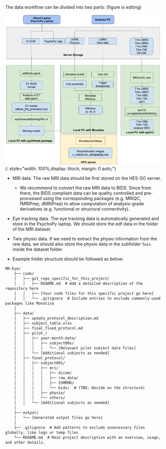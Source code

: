 The data workflow can be divided into two parts: (figure is editing)
<!-- https://docs.google.com/drawings/d/1J4RUVk647YXuAsq7B-6wf6nKiEy5rKnjl5h4MKooOrw/edit -->
![overall_workflow](../assets/debi_protocol/data_management/1overall_processing_workflow.png){: style="width: 100%;display: block; margin: 0 auto;"}

- MRI data. The raw MRI data should be first stored on the HES-SO server. 
    - We recommend to convert the raw MRI data to BIDS. Since from there, the BIDS compliant data can be quality controlled and pre-processed using the corresponding packages (e.g. MRIQC, fMRIPrep, dMRIPrep) to allow computation of analysis-grade derivatives (e.g. functional or structural connectivity). 
  
- Eye tracking data. The eye tracking data is automatically generated and store in the PsychoPy laptop. We should store the edf data in the folder of the MRI dataset.

- Twix physio data. If we need to extract the physio information from the raw data, we should also store the physio data in the subfolder `Twix` inside the dataset folder.
  
- Example folder structure should be followed as below:

```
MR-Eye/
    ├── code/
    │   ├── git_repo_specific_for_this_project/
    │   │   ├── README.md  # Add a detailed description of the repository here
    │   │   ├── [Your code files for this specific project go here]
    │   │   └── .gitignore  # Include entries to exclude commonly-used packages like Monalisa
    │
    ├── data/
    │   ├── update_protocol_description.md
    │   ├── subject_table.xlsx
    │   ├── final_fixed_protocol.md
    │   ├── pilot_/
    │   │   ├── year-month-date/
    │   │   │   ├── subject00x/
    │   │   │   │   └── [Relevant pilot subject data files]
    │   │   └── [Additional subjects as needed]
    │   ├── final_protocol/
    │   │   ├── subject001/
    │   │   │   ├── mri/
    │   │   │   │   ├── dicom/
    │   │   │   │   ├── raw_data/
    │   │   │   │   ├── ISMRMD/
    │   │   │   │   └── bids/  # (TBD: Decide on the structure)
    │   │   │   ├── physio/
    │   │   │   └── others/
    │   │   └── [Additional subjects as needed]
    │
    ├── output/
    │   └── [Generated output files go here]
    │
    ├── .gitignore  # Add patterns to exclude unnecessary files globally, like logs or temp files
    └── README.md  # Main project description with an overview, usage, and other details.

```